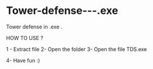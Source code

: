 # Tower-defense---.exe
Tower defense in .exe .

HOW TO USE ?

1 - Extract file 
2- Open the folder
3- Open the file TDS.exe

4- Have fun :)

